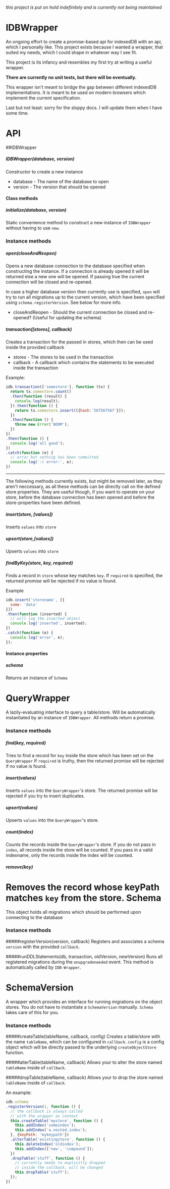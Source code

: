 *this project is put on hold indefinitely and is currently not being maintained*
# IDBWrapper
An ongoing effort to create a promise-based api for indexedDB with an api, which I personally like.
This project exists because I wanted a wrapper, that suited my needs, which I could shape in whatever
way I see fit.

This project is its infancy and resembles my first try at writing a useful wrapper.

**There are currently no unit tests, but there will be eventually.**

This wrapper isn't meant to bridge the gap between different indexedDB implementations.
It is meant to be used on modern browsers which implement the current specification.

Last but not least: sorry for the sloppy docs. I will update them when I have some time.

# API

##IDBWrapper

##### IDBWrapper(database, version)
Constructor to create a new instance
* database - The name of the database to open
* version - The version that should be opened

#### Class methods

##### initialize(database, version)
Static convenience method to construct a new instance of `IDBWrapper`
without having to use `new`.

### Instance methods
##### open(closeAndReopen)
Opens a new database connection to the database specified when constructing the instance.
If a connection is already opened it will be returned else a new one will be opened.
If passing true the current connection will be closed and re-opened.

In case a higher database version then currently use is specified, `open` will
try to run all migrations up to the current version, which have been specified using `schema.registerVersion`. See below for more info.
* closeAndReopen - Should the current connection be closed and re-opened?
(Useful for updating the schema)

##### transaction([stores], callback)
Creates a transaction for the passed in stores, which then can be used inside
the provided callback
* stores - The stores to be used in the transaction
* callback - A callback which contains the statements to be executed inside
  the transaction

Example:
```javascript
idb.transaction(['somestore'], function (tx) {
  return tx.somestore.count()
  .then(function (result) {
    console.log(result);
  }).then(function () {
    return tx.somestore.insert([{hash:'567567567'}]);
  })
  .then(function () {
    throw new Error('BOOM');
  })
})
.then(function () {
  console.log('all good');
})
.catch(function (e) {
  // error but nothing has been committed
  console.log(':( error:', e);
})
```
________
The following methods currently exists, but might be removed later, as they aren't
neccessary, as all these methods can be directly call on the defined store properties.
They are useful though, if you want to operate on your store, before the database connection
has been opened and before the store-properties have been defined.
##### insert(store, [values])
Inserts `values` into `store`

##### upsert(store,[values])
Upserts `values` into `store`

##### findByKey(store, key, required)
Finds a record in `store` whose key matches `key`.
If `required` is specified, the returned promise will be rejected if no value is found.

Example
```javascript
idb.insert('storename', [{
  some: 'data'
}])
.then(function (inserted) {
  // will log the inserted object
  console.log('inserted', inserted);
})
.catch(function (e) {
  console.log('error', e);
});
```
#### Instance properties

##### schema
Returns an instance of `Schema`

QueryWrapper
====
A lazily-evaluating interface to query a table/store. Will be automatically instantiated
by an instance of `IDBWrapper`. All methods return a promise.

### Instance methods
##### find(key, required)
Tries to find a record for `key` inside the store which has been set on the `QueryWrapper`
If `required` is truthy, then the returned promise will be rejected if no value is found.
##### insert(values)
Inserts `values` into the `QueryWrapper`'s store. The returned promise will be rejected
if you try to insert duplicates.
##### upsert(values)
Upserts `values` into the `QueryWrapper`'s store.
##### count(index)
Counts the records inside the `QueryWrapper`'s store. If you do not pass in `index`,
all records inside the store will be counted. If you pass in a valid indexname, only
the records inside the index will be counted.
##### remove(key)
Removes the record whose keyPath matches `key` from the store.
Schema
====
This object holds all migrations which should be performed upon connecting to the database
### Instance methods

#####registerVersion(version, callback)
Registers and associates a schema `version` with the provided `callback`.

#####runDDLStatements(db, transaction, oldVersion, newVersion)
Runs all registered migrations during the `onupgradeneeded` event.
This method is automatically called by `IDB-Wrapper`.

SchemaVersion
====
A wrapper which provides an interface for running migrations on the object stores.
You do not have to instantiate a `SchemaVersion` manually. `Schema` takes care of this
for you.
### Instance methods

#####createTable(tableName, callback, config)
Creates a table/store with the name `tableName`, which can be configured in `callback`.
`config` is a config object which will be directly passed to the underlying `createObjectStore`
function.

#####alterTable(tableName, callback)
Allows your to alter the store named `tableName` inside of `callback`.

#####dropTable(tableName, callback)
Allows your to drop the store named `tableName` inside of `callback`.

An example:
```javascript
idb.schema
.registerVersion(1, function () {
  // the callback is always called
  // with the wrapper as context
  this.createTable('mystore', function () {
    this.addIndex('someindex');
    this.addIndex('a.nested.index');
  }, {keyPath: 'mykeypath'})
  .alterTable('existingstore', function () {
    this.deleteIndex('oldindex');
    this.addIndex(['new', 'compound']);
  })
  .dropTable('stuff', function () {
    // currently needs to explicitly dropped
    // inside the callback, will be changed
    this.dropTable('stuff');
  });
})
```
